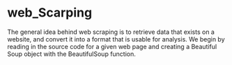 # web_Scarping

The general idea behind web scraping is to retrieve data that exists on a website, and convert it into a format that is usable for analysis.
We begin by reading in the source code for a given web page and creating a Beautiful Soup object with the BeautifulSoup function.
